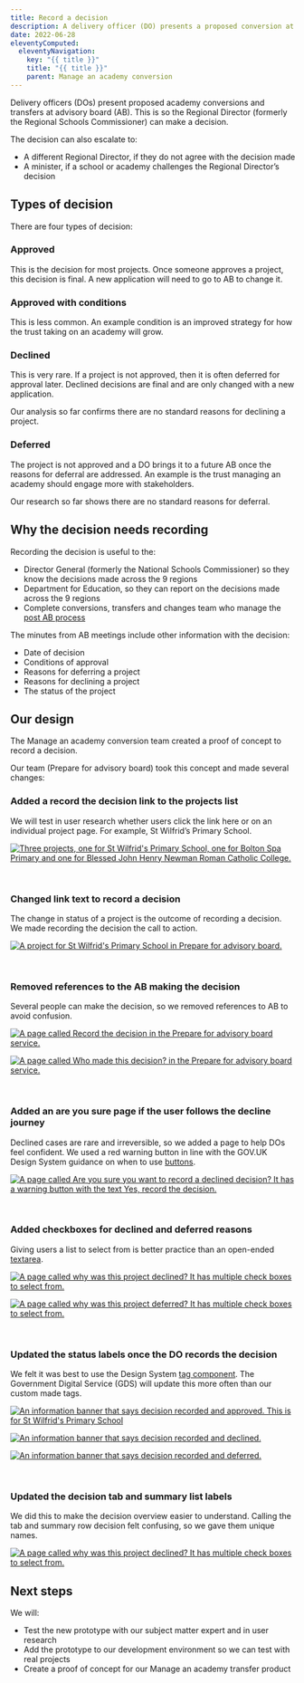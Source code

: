```yaml
---
title: Record a decision
description: A delivery officer (DO) presents a proposed conversion at advisory board. The Regional Director makes a decision and the DO records the decision.
date: 2022-06-28
eleventyComputed:
  eleventyNavigation:
    key: "{{ title }}"
    title: "{{ title }}"
    parent: Manage an academy conversion
---
```

Delivery officers (DOs) present proposed academy conversions and transfers at advisory board (AB). This is so the Regional Director (formerly the Regional Schools Commissioner) can make a decision.

The decision can also escalate to:  
 
- A different Regional Director, if they do not agree with the decision made 
- A minister, if a school or academy challenges the Regional Director’s decision

## Types of decision
There are four types of decision:  

### Approved
This is the decision for most projects. Once someone approves a project, this decision is final. A new application will need to go to AB to change it.

### Approved with conditions
This is less common. An example condition is an improved strategy for how the trust taking on an academy will grow.

### Declined
This is very rare. If a project is not approved, then it is often deferred for approval later. Declined decisions are final and are only changed with a new application.

Our analysis so far confirms there are no standard reasons for declining a project.

### Deferred
The project is not approved and a DO brings it to a future AB once the reasons for deferral are addressed. An example is the trust managing an academy should engage more with stakeholders.

Our research so far shows there are no standard reasons for deferral.

## Why the decision needs recording

Recording the decision is useful to the:  

- Director General (formerly the National Schools Commissioner) so they know the decisions made across the 9 regions  
- Department for Education, so they can report on the decisions made across the 9 regions  
- Complete conversions, transfers and changes team who manage the [post AB process](https://sdd-design-history.netlify.app/postab/) 

The minutes from AB meetings include other information with the decision:  

- Date of decision 
- Conditions of approval  
- Reasons for deferring a project  
- Reasons for declining a project  
- The status of the project

## Our design

The Manage an academy conversion team created a proof of concept to record a decision.

Our team (Prepare for advisory board) took this concept and made several changes:  
 
### Added a record the decision link to the projects list

We will test in user research whether users click the link here or on an individual project page. For example, St Wilfrid’s Primary School.  

[![Three projects, one for St Wilfrid's Primary School, one for Bolton Spa Primary and one for Blessed John Henry Newman Roman Catholic College.](/images/apply-to-become-academy/recording-a-decision/added-a-record-the-decision-link-to-the-projects-list.png)](/images/apply-to-become-academy/recording-a-decision/added-a-record-the-decision-link-to-the-projects-list.png)

&nbsp;

### Changed link text to record a decision

The change in status of a project is the outcome of recording a decision. We made recording the decision the call to action.  

[![A project for St Wilfrid's Primary School in Prepare for advisory board.](/images/apply-to-become-academy/recording-a-decision/changed-link-text-to-record-a-decision.png)](/images/apply-to-become-academy/recording-a-decision/changed-link-text-to-record-a-decision.png)

&nbsp;

### Removed references to the AB making the decision

Several people can make the decision, so we removed references to AB to avoid confusion. 

[![A page called Record the decision in the Prepare for advisory board service.](/images/apply-to-become-academy/recording-a-decision/removed-references-to-the-ab-making-the-decision.png)](/images/apply-to-become-academy/recording-a-decision/removed-references-to-the-ab-making-the-decision.png)

[![A page called Who made this decision? in the Prepare for advisory board service.](/images/apply-to-become-academy/recording-a-decision/who-made-this-decision.png)](/images/apply-to-become-academy/recording-a-decision/who-made-this-decision.png)


&nbsp;

### Added an are you sure page if the user follows the decline journey 

Declined cases are rare and irreversible, so we added a page to help DOs feel confident. We used a red warning button in line with the GOV.UK Design System guidance on when to use [buttons](https://design-system.service.gov.uk/components/button/).  

[![A page called Are you sure you want to record a declined decision? It has a warning button with the text Yes, record the decision.](/images/apply-to-become-academy/recording-a-decision/added-an-are-you-sure-page-if-the-user-follows-the-decline-journey.png)](/images/apply-to-become-academy/recording-a-decision/added-an-are-you-sure-page-if-the-user-follows-the-decline-journey.png)

&nbsp;

### Added checkboxes for declined and deferred reasons
Giving users a list to select from is better practice than an open-ended [textarea](https://design-system.service.gov.uk/components/textarea/).  

[![A page called why was this project declined? It has multiple check boxes to select from.](/images/apply-to-become-academy/recording-a-decision/added-checkboxes-for-declined-and-deferred-reasons.png)](/images/apply-to-become-academy/recording-a-decision/added-checkboxes-for-declined-and-deferred-reasons.png)

[![A page called why was this project deferred? It has multiple check boxes to select from.](/images/apply-to-become-academy/recording-a-decision/added-checkboxes-for-declined-and-deferred-reasons-2.png)](/images/apply-to-become-academy/recording-a-decision/added-checkboxes-for-declined-and-deferred-reasons-2.png)

&nbsp;

### Updated the status labels once the DO records the decision

We felt it was best to use the Design System [tag component](https://design-system.service.gov.uk/components/tag/). The Government Digital Service (GDS) will update this more often than our custom made tags.  

[![An information banner that says decision recorded and approved. This is for St Wilfrid's Primary School](/images/apply-to-become-academy/recording-a-decision/updated-the-status-labels-once-the-do-records-the-decision-approved.png)](/images/apply-to-become-academy/recording-a-decision/updated-the-status-labels-once-the-do-records-the-decision-approved.png)

[![An information banner that says decision recorded and declined.](/images/apply-to-become-academy/recording-a-decision/updated-the-status-labels-once-the-do-records-the-decision-declined.png)](/images/apply-to-become-academy/recording-a-decision/updated-the-status-labels-once-the-do-records-the-decision-declined.png)

[![An information banner that says decision recorded and deferred.](/images/apply-to-become-academy/recording-a-decision/updated-the-status-labels-once-the-do-records-the-decision-deferred.png)](/images/apply-to-become-academy/recording-a-decision/updated-the-status-labels-once-the-do-records-the-decision-deferred.png)  

&nbsp;

### Updated the decision tab and summary list labels

We did this to make the decision overview easier to understand. Calling the tab and summary row decision felt confusing, so we gave them unique names.  

[![A page called why was this project declined? It has multiple check boxes to select from.](/images/apply-to-become-academy/recording-a-decision/updated-the-decision-tab-and-summary-list-labels.png)](/images/apply-to-become-academy/recording-a-decision/updated-the-decision-tab-and-summary-list-labels.png) 

## Next steps
We will:

- Test the new prototype with our subject matter expert and in user research  
- Add the prototype to our development environment so we can test with real projects  
- Create a proof of concept for our Manage an academy transfer product 